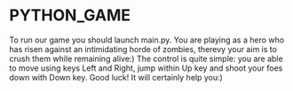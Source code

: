# PYTHON_GAME
 
To run our game you should launch main.py. 
You are playing as a hero who has risen against an intimidating horde of zombies, therevy your aim is to crush them while remaining alive:)
The control is quite simple: you are able to move using keys Left and Right, jump within Up key and shoot your foes down with Down key.
Good luck! It will certainly help you:)
